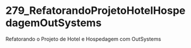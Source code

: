# 279_RefatorandoProjetoHotelHospedagemOutSystems
Refatorando o Projeto de Hotel e Hospedagem com OutSystems
